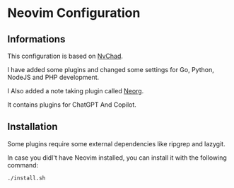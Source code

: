 # Neovim Configuration

## Informations

This configuration is based on [NvChad](https://nvchad.com/).

I have added some plugins and changed some settings for Go, Python, NodeJS and PHP development.

I Also added a note taking plugin called [Neorg](https://github.com/nvim-neorg/neorg).

It contains plugins for ChatGPT And Copilot.

## Installation

Some plugins require some external dependencies like ripgrep and lazygit.

In case you didl't have Neovim installed, you can install it with the following command:

```bash
./install.sh
```
